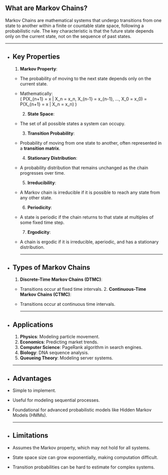## **What are Markov Chains?**
Markov Chains are mathematical systems that undergo transitions from one state to another within a finite or countable state space, following a probabilistic rule. The key characteristic is that the future state depends only on the current state, not on the sequence of past states.

---
- ## **Key Properties**
  1. **Markov Property**:
	- The probability of moving to the next state depends only on the current state.
	- Mathematically:  
	  \( P(X_{n+1} = x | X_n = x_n, X_{n-1} = x_{n-1}, ..., X_0 = x_0) = P(X_{n+1} = x | X_n = x_n) \)
	  
	  2. **State Space**:
	- The set of all possible states a system can occupy.
	  
	  3. **Transition Probability**:
	- Probability of moving from one state to another, often represented in a **transition matrix**.
	  
	  4. **Stationary Distribution**:
	- A probability distribution that remains unchanged as the chain progresses over time.
	  
	  5. **Irreducibility**:
	- A Markov chain is irreducible if it is possible to reach any state from any other state.
	  
	  6. **Periodicity**:
	- A state is periodic if the chain returns to that state at multiples of some fixed time step.
	  
	  7. **Ergodicity**:
	- A chain is ergodic if it is irreducible, aperiodic, and has a stationary distribution.
	  
	  ---
- ## **Types of Markov Chains**
  1. **Discrete-Time Markov Chains (DTMC)**:
	- Transitions occur at fixed time intervals.
	  2. **Continuous-Time Markov Chains (CTMC)**:
	- Transitions occur at continuous time intervals.
	  
	  ---
- ## **Applications**
  1. **Physics**: Modeling particle movement.
  2. **Economics**: Predicting market trends.
  3. **Computer Science**: PageRank algorithm in search engines.
  4. **Biology**: DNA sequence analysis.
  5. **Queueing Theory**: Modeling server systems.
  
  ---
- ## **Advantages**
- Simple to implement.
- Useful for modeling sequential processes.
- Foundational for advanced probabilistic models like Hidden Markov Models (HMMs).
  
  ---
- ## **Limitations**
- Assumes the Markov property, which may not hold for all systems.
- State space size can grow exponentially, making computation difficult.
- Transition probabilities can be hard to estimate for complex systems.
